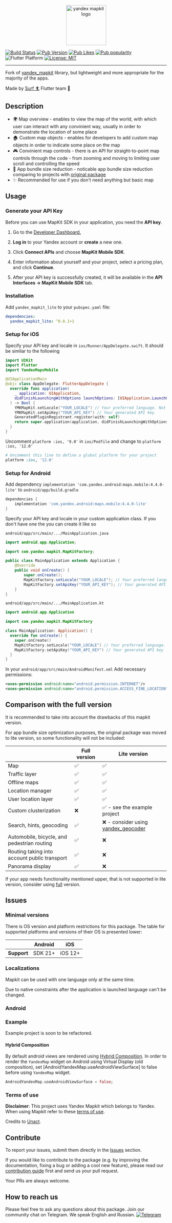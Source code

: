<p align="center">
<img src="https://raw.githubusercontent.com/surfstudio/yandex-mapkit-lite-flutter/main/assets/yandex_mapkit_lite.light.png" height="125" alt="yandex mapkit logo" />
</p>

[![Build Status](https://shields.io/github/actions/workflow/status/surfstudio/yandex-mapkit-lite-flutter/main.yml?logo=github&logoColor=white)](https://github.com/surfstudio/yandex-mapkit-lite-flutter)
[![Pub Version](https://img.shields.io/pub/v/yandex_mapkit_lite?logo=dart&logoColor=white)](https://pub.dev/packages/yandex_mapkit_lite)
[![Pub Likes](https://badgen.net/pub/likes/yandex_mapkit_lite)](https://pub.dev/packages/yandex_mapkit_lite)
[![Pub popularity](https://badgen.net/pub/popularity/yandex_mapkit_lite)](https://pub.dev/packages/yandex_mapkit_lite/score)
![Flutter Platform](https://badgen.net/pub/flutter-platform/yandex_mapkit_lite)
[![License: MIT](https://img.shields.io/badge/license-MIT-purple.svg)](https://opensource.org/licenses/MIT)

---------

Fork of [yandex_mapkit](https://pub.dev/packages/yandex_mapkit) library, but lightweight and more appropriate for the majority of the apps.

Made by [Surf :surfer:](https://surf.dev/flutter/) Flutter team :cow2:

## Description

- :earth_africa: Map overview - enables to view the map of the world, with which user can interact with any convinient way, usually in order to demonstrate the location of some place
- :house: Custom map objects - enables for developers to add custom map objects in order to indicate some place on the map
- :video_game: Convinient map controls - there is an API for straight-to-point map controls through the code - from zooming and moving to limiting user scroll and controlling the speed
- :leaves: App bundle size reduction - noticable app bundle size reduction comparing to projects with [original package](https://pub.dev/packages/yandex_mapkit)
- :sparkles: Recommended for use if you don't need anything but basic map

## Usage

### Generate your API Key

Before you can use MapKit SDK in your application, you need the **API key**.

1) Go to the [Developer Dashboard.](https://developer.tech.yandex.ru/services/)

2) **Log in** to your Yandex account or **create** a new one.

3) Click **Connect APIs** and choose **MapKit Mobile SDK**.

4) Enter information about yourself and your project, select a pricing plan, and click **Continue**.

5) After your API key is successfully created, it will be available in the **API Interfaces → MapKit Mobile SDK** tab.

### Installation

Add `yandex_mapkit_lite` to your `pubspec.yaml` file:

```yaml
dependencies:
  yandex_mapkit_lite: ^0.0.1+1
```

### Setup for iOS

Specify your API key and locale in `ios/Runner/AppDelegate.swift`. It should be similar to the following

```swift
import UIKit
import Flutter
import YandexMapsMobile

@UIApplicationMain
@objc class AppDelegate: FlutterAppDelegate {
  override func application(
    _ application: UIApplication,
    didFinishLaunchingWithOptions launchOptions: [UIApplication.LaunchOptionsKey: Any]?
  ) -> Bool {
    YMKMapKit.setLocale("YOUR_LOCALE") // Your preferred language. Not required, defaults to system language
    YMKMapKit.setApiKey("YOUR_API_KEY") // Your generated API key
    GeneratedPluginRegistrant.register(with: self)
    return super.application(application, didFinishLaunchingWithOptions: launchOptions)
  }
}
```

Uncomment `platform :ios, '9.0'` in `ios/Podfile` and change to `platform :ios, '12.0'`

```ruby
# Uncomment this line to define a global platform for your project
platform :ios, '12.0'
```

### Setup for Android

Add dependency `implementation 'com.yandex.android:maps.mobile:4.4.0-lite'` to `android/app/build.gradle`

```groovy
dependencies {
    implementation 'com.yandex.android:maps.mobile:4.4.0-lite'
}
```

Specify your API key and locale in your custom application class. If you don't have one the you can create it like so

`android/app/src/main/.../MainApplication.java`

```java
import android.app.Application;

import com.yandex.mapkit.MapKitFactory;

public class MainApplication extends Application {
    @Override
    public void onCreate() {
        super.onCreate();
        MapKitFactory.setLocale("YOUR_LOCALE"); // Your preferred language. Not required, defaults to system language
        MapKitFactory.setApiKey("YOUR_API_KEY"); // Your generated API key
    }
}
```

`android/app/src/main/.../MainApplication.kt`

```kotlin
import android.app.Application

import com.yandex.mapkit.MapKitFactory

class MainApplication: Application() {
  override fun onCreate() {
    super.onCreate()
    MapKitFactory.setLocale("YOUR_LOCALE") // Your preferred language. Not required, defaults to system language
    MapKitFactory.setApiKey("YOUR_API_KEY") // Your generated API key
  }
}
```

In your `android/app/src/main/AndroidManifest.xml` Add necessary permissions:

```xml
<uses-permission android:name="android.permission.INTERNET"/>
<uses-permission android:name="android.permission.ACCESS_FINE_LOCATION" />
```

## Comparison with the full version

It is recommended to take into account the drawbacks of this mapkit version.

For app bundle size optimization purposes, the original package was moved to lite version, so some functionality will not be included:

|                                              | Full version       | Lite version                                                                     |
|----------------------------------------------|--------------------|----------------------------------------------------------------------------------|
| Map                                          | :white_check_mark: | :white_check_mark:                                                               |
| Traffic layer                                | :white_check_mark: | :white_check_mark:                                                               |
| Offline maps                                 | :white_check_mark: | :white_check_mark:                                                               |
| Location manager                             | :white_check_mark: | :white_check_mark:                                                               |
| User location layer                          | :white_check_mark: | :white_check_mark:                                                               |
| Custom clusterization                        | :x:                | :white_check_mark: - see the example project                                     |
| Search, hints, geocoding                     | :white_check_mark: | :x: - consider using [yandex_geocoder](https://pub.dev/packages/yandex_geocoder) |
| Automobile, bicycle, and pedestrian routing  | :white_check_mark: | :x:                                                                              |
| Routing taking into account public transport | :white_check_mark: | :x:                                                                              |
| Panorama display                             | :white_check_mark: | :x:                                                                              |

If your app needs functionality mentioned upper, that is not supported in lite version, consider using [full](https://pub.dev/packages/yandex_mapkit) version.

## Issues

### Minimal versions

There is OS version and platform restrictions for this package. The table for supported platforms and versions of their OS is presented lower:

|             | Android |   iOS   |
|-------------|---------|---------|
| **Support** | SDK 21+ | iOS 12+ |

### Localizations

Mapkit can be used with one language only at the same time.

Due to native constraints after the application is launched language can't be changed.

### Android

### Example

Example project is soon to be refactored.

#### Hybrid Composition

By default android views are rendered using [Hybrid Composition](https://flutter.dev/docs/development/platform-integration/platform-views). In order to render the `YandexMap` widget on Android using Virtual Display (old composition), set [AndroidYandexMap.useAndroidViewSurface] to false before using `YandexMap` widget.

```dart
AndroidYandexMap.useAndroidViewSurface = false;
```

### Terms of use

**Disclaimer**: This project uses Yandex Mapkit which belongs to Yandex. When using Mapkit refer to these [terms of use](https://yandex.com/dev/mapkit/doc/en/conditions).

Credits to [Unact](https://github.com/Unact).

## Contribute

To report your issues, submit them directly in the [Issues](https://github.com/surfstudio/yandex-mapkit-lite-flutter/issues) section.

If you would like to contribute to the package (e.g. by improving the documentation, fixing a bug or adding a cool new feature), please read our [contribution guide](./CONTRIBUTING.md) first and send us your pull request.

Your PRs are always welcome.

## How to reach us

Please feel free to ask any questions about this package. Join our community chat on Telegram. We speak English and Russian.
[![Telegram](https://img.shields.io/badge/chat-on%20Telegram-blue.svg)](https://t.me/surf_flutter)
